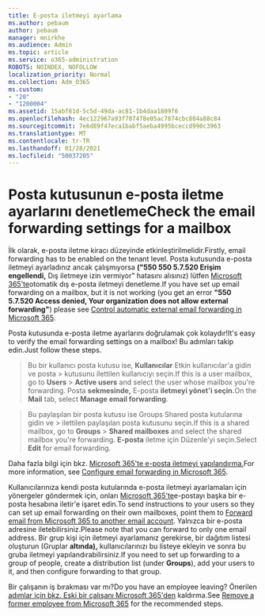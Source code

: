 ```yaml
---
title: E-posta iletmeyi ayarlama
ms.author: pebaum
author: pebaum
manager: mnirkhe
ms.audience: Admin
ms.topic: article
ms.service: o365-administration
ROBOTS: NOINDEX, NOFOLLOW
localization_priority: Normal
ms.collection: Adm_O365
ms.custom:
- "20"
- "1200004"
ms.assetid: 15abf81d-5c5d-49da-ac81-1b4daa1809f6
ms.openlocfilehash: 4ec122967a93f707478e05ac7874cbc884a88c84
ms.sourcegitcommit: 7e6d89f47eca1babf5aeba4995bceccd990c3963
ms.translationtype: MT
ms.contentlocale: tr-TR
ms.lasthandoff: 01/28/2021
ms.locfileid: "50037205"
---
```

# <a name="check-the-email-forwarding-settings-for-a-mailbox"></a><span data-ttu-id="c173c-102">Posta kutusunun e-posta iletme ayarlarını denetleme</span><span class="sxs-lookup"><span data-stu-id="c173c-102">Check the email forwarding settings for a mailbox</span></span>

<span data-ttu-id="c173c-103">İlk olarak, e-posta iletme kiracı düzeyinde etkinleştirilmelidir.</span><span class="sxs-lookup"><span data-stu-id="c173c-103">Firstly, email forwarding has to be enabled on the tenant level.</span></span> <span data-ttu-id="c173c-104">Posta kutusunda e-posta iletmeyi ayarladınız ancak çalışmıyorsa **("550 550 5.7.520 Erişim engellendi,** Dış iletmeye izin vermiyor" hatasını alısınız) lütfen [Microsoft 365'te](https://docs.microsoft.com/microsoft-365/security/office-365-security/external-email-forwarding?view=o365-worldwide)otomatik dış e-posta iletmeyi denetleme.</span><span class="sxs-lookup"><span data-stu-id="c173c-104">If you have set up email forwarding on a mailbox, but it is not working (you get an error **"550 5.7.520 Access denied, Your organization does not allow external forwarding"**) please see [Control automatic external email forwarding in Microsoft 365](https://docs.microsoft.com/microsoft-365/security/office-365-security/external-email-forwarding?view=o365-worldwide).</span></span>

<span data-ttu-id="c173c-105">Posta kutusunda e-posta iletme ayarlarını doğrulamak çok kolaydır!</span><span class="sxs-lookup"><span data-stu-id="c173c-105">It's easy to verify the email forwarding settings on a mailbox!</span></span> <span data-ttu-id="c173c-106">Bu adımları takip edin.</span><span class="sxs-lookup"><span data-stu-id="c173c-106">Just follow these steps.</span></span>
  
> <span data-ttu-id="c173c-107">Bu bir kullanıcı posta kutusu ise, **Kullanıcılar** Etkin kullanıcılar'a gidin ve posta \>  kutusunu ilettilen kullanıcıyı seçin.</span><span class="sxs-lookup"><span data-stu-id="c173c-107">If this is a user mailbox, go to **Users** \> **Active users** and select the user whose mailbox you're forwarding.</span></span> <span data-ttu-id="c173c-108">Posta **sekmesinde,** E-posta **iletmeyi yönet'i seçin.**</span><span class="sxs-lookup"><span data-stu-id="c173c-108">On the **Mail** tab, select **Manage email forwarding**.</span></span>

> <span data-ttu-id="c173c-109">Bu paylaşılan bir posta kutusu  ise Groups Shared posta kutularına gidin ve \>  ilettilen paylaşılan posta kutusunu seçin.</span><span class="sxs-lookup"><span data-stu-id="c173c-109">If this is a shared mailbox, go to **Groups** \> **Shared mailboxes** and select the shared mailbox you're forwarding.</span></span> <span data-ttu-id="c173c-110">**E-posta** iletme için Düzenle'yi seçin.</span><span class="sxs-lookup"><span data-stu-id="c173c-110">Select **Edit** for email forwarding.</span></span>

<span data-ttu-id="c173c-111">Daha fazla bilgi için bkz. [Microsoft 365'te e-posta iletmeyi yapılandırma.](https://docs.microsoft.com/microsoft-365/admin/email/configure-email-forwarding)</span><span class="sxs-lookup"><span data-stu-id="c173c-111">For more information, see [Configure email forwarding in Microsoft 365](https://docs.microsoft.com/microsoft-365/admin/email/configure-email-forwarding).</span></span>
  
<span data-ttu-id="c173c-112">Kullanıcılarınıza kendi posta kutularında e-posta iletmeyi ayarlamaları için yönergeler göndermek için, onları [Microsoft 365'te](https://support.office.com/article/Forward-email-from-Office-365-to-another-email-account-1ed4ee1e-74f8-4f53-a174-86b748ff6a0e)e-postayı başka bir e-posta hesabına iletir'e işaret edin.</span><span class="sxs-lookup"><span data-stu-id="c173c-112">To send instructions to your users so they can set up email forwarding on their own mailboxes, point them to [Forward email from Microsoft 365 to another email account](https://support.office.com/article/Forward-email-from-Office-365-to-another-email-account-1ed4ee1e-74f8-4f53-a174-86b748ff6a0e).</span></span> <span data-ttu-id="c173c-113">Yalnızca bir e-posta adresine iletebilirsiniz.</span><span class="sxs-lookup"><span data-stu-id="c173c-113">Please note that you can forward to only one email address.</span></span> <span data-ttu-id="c173c-114">Bir grup kişi için iletmeyi ayarlamanız gerekirse, bir dağıtım listesi oluşturun (Gruplar **altında),** kullanıcılarınızı bu listeye ekleyin ve sonra bu gruba iletmeyi yapılandırabilirsiniz.</span><span class="sxs-lookup"><span data-stu-id="c173c-114">If you need to set up forwarding to a group of people, create a distribution list (under **Groups**), add your users to it, and then configure forwarding to that group.</span></span>
  
<span data-ttu-id="c173c-115">Bir çalışanın iş bırakması var mı?</span><span class="sxs-lookup"><span data-stu-id="c173c-115">Do you have an employee leaving?</span></span> <span data-ttu-id="c173c-116">Önerilen [adımlar için bkz. Eski bir çalışanı Microsoft 365'den](https://docs.microsoft.com/microsoft-365/admin/add-users/remove-former-employee) kaldırma.</span><span class="sxs-lookup"><span data-stu-id="c173c-116">See [Remove a former employee from Microsoft 365](https://docs.microsoft.com/microsoft-365/admin/add-users/remove-former-employee) for the recommended steps.</span></span>
